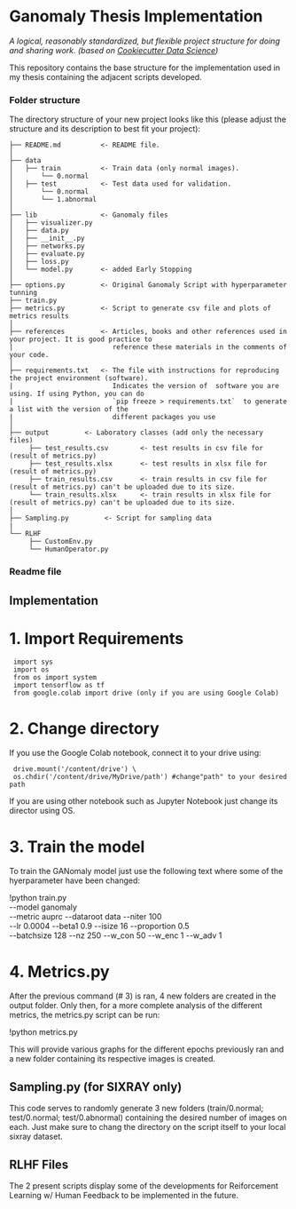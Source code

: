 # Ganomaly Thesis Implementation

*A logical, reasonably standardized, but flexible project structure for doing and sharing work. (based on [Cookiecutter Data Science](https://drivendata.github.io/cookiecutter-data-science/))*

This repository contains the base structure for the implementation used in my thesis containing the adjacent scripts developed.

### Folder structure

The directory structure of your new project looks like this (please adjust the structure and its description to best fit your project): 

```
├── README.md          <- README file.
│
├── data
│   ├── train          <- Train data (only normal images).
│       └── 0.normal
│   ├── test           <- Test data used for validation.
│       └── 0.normal
│       └── 1.abnormal
│
├── lib                <- Ganomaly files
│   ├── visualizer.py         
│   ├── data.py              
│   ├── __init__.py          
│   ├── networks.py          
│   ├── evaluate.py          
│   ├── loss.py              
│   └── model.py       <- added Early Stopping       
│
├── options.py         <- Original Ganomaly Script with hyperparameter tunning
├── train.py           
├── metrics.py         <- Script to generate csv file and plots of metrics results
│ 
├── references         <- Articles, books and other references used in your project. It is good practice to  
|                         reference these materials in the comments of your code.
│
├── requirements.txt   <- The file with instructions for reproducing the project environment (software).  
|                         Indicates the version of  software you are using. If using Python, you can do 
|                         `pip freeze > requirements.txt`  to generate a list with the version of the 
|                         different packages you use
│
├── output         <- Laboratory classes (add only the necessary files)
     ├── test_results.csv        <- test results in csv file for (result of metrics.py)
     ├── test_results.xlsx       <- test results in xlsx file for (result of metrics.py)
     ├── train_results.csv       <- train results in csv file for (result of metrics.py) can't be uploaded due to its size.
     └── train_results.xlsx      <- train results in xlsx file for (result of metrics.py) can't be uploaded due to its size.
│
├── Sampling.py         <- Script for sampling data
|
└── RLHF
     ├── CustomEnv.py
     └── HumanOperator.py 
```


### Readme file

## Implementation

# 1. Import Requirements
     import sys
     import os
     from os import system
     import tensorflow as tf
     from google.colab import drive (only if you are using Google Colab)
     
# 2. Change directory

If you use the Google Colab notebook, connect it to your drive using: 

     drive.mount('/content/drive') \
     os.chdir('/content/drive/MyDrive/path') #change"path" to your desired path

If you are using other notebook such as Jupyter Notebook just change its director using OS.

# 3. Train the model

To train the GANomaly model just use the following text where some of the hyerparameter have been changed:

!python train.py                             \
        --model ganomaly                     \
        --metric auprc --dataroot data --niter 100 \
        --lr 0.0004 --beta1 0.9 --isize 16 --proportion 0.5 \
        --batchsize 128 --nz 250  --w_con 50  --w_enc 1  --w_adv 1
        
# 4. Metrics.py

After the previous command (# 3) is ran, 4 new folders are created in the output folder.
Only then, for a more complete analysis of the different metrics, the metrics.py script can be run:

!python metrics.py

This will provide various graphs for the different epochs previously ran and a new folder containing its respective images is created.


## Sampling.py (for SIXRAY only)

This code serves to randomly generate 3 new folders (train/0.normal; test/0.normal; test/0.abnormal) containing the desired number of images on each. Just make sure to chang the directory on the script itself to your local sixray dataset.

## RLHF Files

The 2 present scripts display some of the developments for Reiforcement Learning w/ Human Feedback to be implemented in the future.
